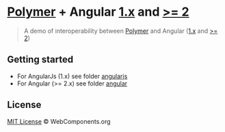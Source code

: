 # [Polymer](http://www.polymer-project.org/) + Angular [1.x](http://www.angularjs.org/) and [>= 2](http://www.angular.io/)

> A demo of interoperability between [Polymer](http://www.polymer-project.org/) and Angular ([1.x](http://www.angularjs.org/) and [>= 2](http://www.angular.io/))

## Getting started

- For AngularJs (1.x) see folder [angularjs](angularjs/)
- For Angular (>= 2.x) see folder [angular](angular/)

## License

[MIT License](http://webcomponentsorg.mit-license.org/) © WebComponents.org
